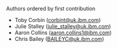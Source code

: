 Authors ordered by first contribution

 - Toby Corbin (corbint@uk.ibm.com)
 - Julie Stalley (julie_stalley@uk.ibm.com)
 - Aaron Collins (aaron.collins1@ibm.com)
 - Chris Bailey (BAILEYC@uk.ibm.com)
